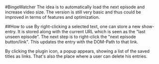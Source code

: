 #BingeWatcher
The idea is to automatically load the next episode and increase video size. The version is still very basic and thus could be improved in terms of features and optimization.

##How to use
By right-clicking a selected text, one can store a new show-entry. It is stored along with the current URL which is seen as the "last unseen episode". The next step is to right-click the "next episode button/link". This updates the entry with the DOM-Path to that link.

By clicking the plugin icon, a popup appears, showing a list of the saved titles as links. That's also the place where a user can delete his entries.
